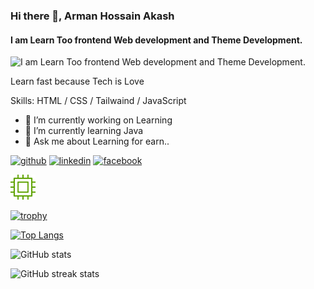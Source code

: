 ### Hi there 👋, Arman Hossain Akash
#### I am Learn Too frontend Web development and Theme Development. 
![I am Learn Too frontend Web development and Theme Development. ](https://media.licdn.com/dms/image/D5616AQEH0Wh4nd1Bpg/profile-displaybackgroundimage-shrink_350_1400/0/1683371248409?e=1694649600&v=beta&t=E-QunUIHwQT2WgdCRqdf_Vl4B2oZQh7vAFaKiYt3-2g)

Learn fast because Tech is Love

Skills: HTML / CSS / Tailwaind / JavaScript

- 🔭 I’m currently working on Learning 
- 🌱 I’m currently learning Java 
- 💬 Ask me about Learning for earn.. 


[<img src='https://cdn.jsdelivr.net/npm/simple-icons@3.0.1/icons/github.svg' alt='github' height='40'>](https://github.com/arakash007)  [<img src='https://cdn.jsdelivr.net/npm/simple-icons@3.0.1/icons/linkedin.svg' alt='linkedin' height='40'>](https://www.linkedin.com/in/arman-hossain-akash-99334726b/)  [<img src='https://cdn.jsdelivr.net/npm/simple-icons@3.0.1/icons/facebook.svg' alt='facebook' height='40'>](https://www.facebook.com/armanhossain.akash.7792)  

<a href='https://docs.github.com/en/developers'><img src='https://raw.githubusercontent.com/acervenky/animated-github-badges/master/assets/devbadge.gif' width='40' height='40'></a> 

[![trophy](https://github-profile-trophy.vercel.app/?username=arakash007)](https://github.com/ryo-ma/github-profile-trophy)

[![Top Langs](https://github-readme-stats.vercel.app/api/top-langs/?username=arakash007)](https://github.com/anuraghazra/github-readme-stats)

![GitHub stats](https://github-readme-stats.vercel.app/api?username=arakash007&show_icons=true&count_private=true)  


![GitHub streak stats](https://streak-stats.demolab.com/?user=arakash007)  

